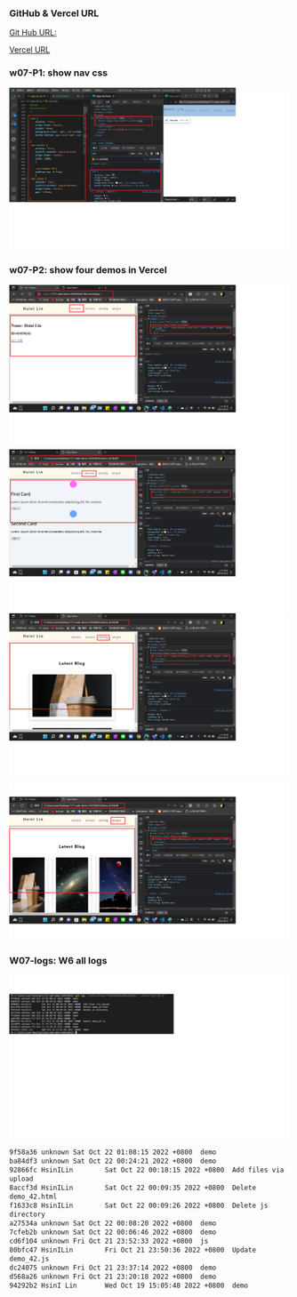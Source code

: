 ### GitHub & Vercel URL

[Git Hub URL:](https://github.com/410538242/1111-web-demo-410538242.git)

[Vercel URL](https://vercel.com/410538242/1111-web-demo-4105382422)

### w07-P1: show nav css
![](/demo/w07/images/w07-p1.png)

### w07-P2: show four demos in Vercel
![](/demo/w07/images/w07-p2.png)
![](/demo/w07/images/w07-p3.png)
![](/demo/w07/images/w07-p4.png)
![](/demo/w07/images/w07-p5.png)

### W07-logs: W6 all logs
![](/demo/w07/images/w07-p6.png)
```
9f58a36 unknown Sat Oct 22 01:08:15 2022 +0800  demo
ba84df3 unknown Sat Oct 22 00:24:21 2022 +0800  demo
92866fc HsinILin        Sat Oct 22 00:18:15 2022 +0800  Add files via upload
8accf3d HsinILin        Sat Oct 22 00:09:35 2022 +0800  Delete demo_42.html
f1633c8 HsinILin        Sat Oct 22 00:09:26 2022 +0800  Delete js directory
a27534a unknown Sat Oct 22 00:08:20 2022 +0800  demo
7cfeb2b unknown Sat Oct 22 00:06:46 2022 +0800  demo
cd6f104 unknown Fri Oct 21 23:52:33 2022 +0800  js
80bfc47 HsinILin        Fri Oct 21 23:50:36 2022 +0800  Update demo_42.js
dc24075 unknown Fri Oct 21 23:37:14 2022 +0800  demo
d568a26 unknown Fri Oct 21 23:20:18 2022 +0800  demo
94292b2 HsinI Lin       Wed Oct 19 15:05:48 2022 +0800  demo
```